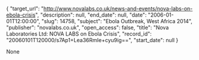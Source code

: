{
  "target_url": "http://www.novalabs.co.uk/news-and-events/nova-labs-on-ebola-crisis", 
  "description": null, 
  "end_date": null, 
  "date": "2006-01-01T12:00:00", 
  "slug": 14758, 
  "subject": "Ebola Outbreak, West Africa 2014", 
  "publisher": "novalabs.co.uk", 
  "open_access": false, 
  "title": "Nova Laboratories Ltd: NOVA LABS on Ebola Crisis", 
  "record_id": "20060101T120000/s7Ap1+Lea36RmIe+cyu9ig==", 
  "start_date": null
}

None